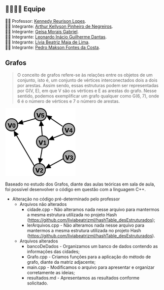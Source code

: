 ## :family_man_woman_girl_boy: Equipe
:man_teacher: Professor: [Kennedy Reurison Lopes](https://github.com/kennedyufersa).<br />
:man_student: Integrante: [Arthur Kellyson Pinheiro de Negreiros](https://github.com/Arthurkellysonp). <br />
:woman_student: Integrante: [Geísa Morais Gabriel](https://github.com/Geisa-mg).<br />
:man_student: Integrante: [Leonardo Inácio Guilherme Dantas](https://github.com/LeonardoIGD).<br />
:woman_student: Integrante: [Lívia Beatriz Maia de Lima](https://github.com/liviabeatrizml).<br />
:man_student: Integrante: [Pedro Makson Fontes da Costa](https://github.com/PedroMakson).


## Grafos
> O conceito de grafos refere-se às relações entre os objetos de um conjunto, isto é, um conjunto de vértices interconectados dois a dois por arestas. Assim sendo, essas estruturas podem ser representadas por G(V, E), em que V são os vértices e E as arestas do grafo. Nesse sentido, podemos exemplificar um grafo qualquer como G(6, 7), onde 6 é o número de vértices e 7 o número de arestas.

![Grafo](components/Grafo.png)

Baseado no estudo dos Grafos, diante das aulas teóricas em sala de aula, foi possível desenvolver o código em questão com a linguagem C++.

 -  Alteração no código pré-determinado pelo professor
	-   Arquivos não alterados
	    -   cidade.cpp - Não alteramos nada nesse arquivo para mantermos a mesma estrutura utilizada no projeto Hash (https://github.com/liviabeatrizml/hashTable_desEstruturados);
		-   lerArquivos.cpp - Não alteramos nada nesse arquivo para mantermos a mesma estrutura utilizada no projeto Hash (https://github.com/liviabeatrizml/hashTable_desEstruturados).
	-   Arquivos alterados
		-   bancoDeDados - Organizamos um banco de dados contendo as informações das cidades;
		-   Grafo.cpp - Criamos funções para a aplicação do método de grafo, diante da matriz adjacente;
		-   main.cpp - Modificamos o arquivo para apresentar e organizar corretamente as ideias;
		-   resultados.md - Apresentamos as resultados conforme solicitado.


